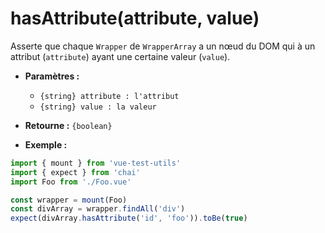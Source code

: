 # hasAttribute(attribute, value)

Asserte que chaque `Wrapper` de `WrapperArray` a un nœud du DOM qui à un attribut (`attribute`) ayant une certaine valeur (`value`).

- **Paramètres :**
  - `{string} attribute : l'attribut`
  - `{string} value : la valeur`

- **Retourne :** `{boolean}`

- **Exemple :**

```js
import { mount } from 'vue-test-utils'
import { expect } from 'chai'
import Foo from './Foo.vue'

const wrapper = mount(Foo)
const divArray = wrapper.findAll('div')
expect(divArray.hasAttribute('id', 'foo')).toBe(true)
```

